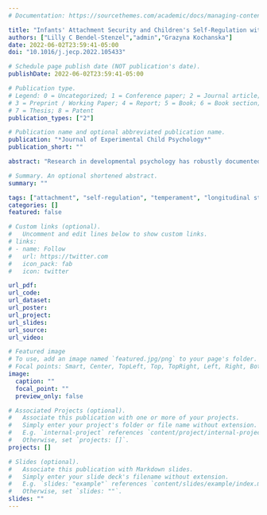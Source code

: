 ```yaml
---
# Documentation: https://sourcethemes.com/academic/docs/managing-content/

title: "Infants' Attachment Security and Children's Self-Regulation within and outside the Parent-Child Relationship at Kindergarten Age: Distinct Paths for Children Varying in Anger Proneness"
authors: ["Lilly C Bendel-Stenzel","admin","Grazyna Kochanska"]
date: 2022-06-02T23:59:41-05:00
doi: "10.1016/j.jecp.2022.105433"

# Schedule page publish date (NOT publication's date).
publishDate: 2022-06-02T23:59:41-05:00

# Publication type.
# Legend: 0 = Uncategorized; 1 = Conference paper; 2 = Journal article;
# 3 = Preprint / Working Paper; 4 = Report; 5 = Book; 6 = Book section;
# 7 = Thesis; 8 = Patent
publication_types: ["2"]

# Publication name and optional abbreviated publication name.
publication: "*Journal of Experimental Child Psychology*"
publication_short: ""

abstract: "Research in developmental psychology has robustly documented positive associations between parent-child attachment security and the child's self-regulation (SR). This study of 102 community mothers, fathers, and infants contributes to that research by examining the role of attachment security, observed at 15 months using Attachment Q-Set (AQS, Waters, 1987), as a predictor of two distinct aspects of SR at 67 months: Executive functioning (SR-EF), observed in abstract Stroop-like tasks (Day/Night, Snow/Grass, and Tapping), and parent-related (SR-PR) self-regulated behavior, observed within the context of the parent-child relationship in response to the mother’s (SR-MR) and father’s (SR-FR) requests and prohibitions. We also examined child anger proneness, observed at 7 months, as a moderator of those associations. In both mother- and father-child dyads, child security predicted SR-EF: More secure children performed better in executive functioning tasks. In mother-child dyads, security also predicted SR-MR, but the effect was qualified by the interaction of security and anger proneness, such that the effect was significant only for highly anger-prone children. The effect reflected differential susceptibility: Compared to lower-anger peers, highly anger-prone children developed worse SR-MR if their security was low, but better SR-MR if their security was high. The findings highlight the benefits of a nuanced approach to self-regulation, considering child individuality as interacting with security, and examining processes in both mother- and father-child dyads."

# Summary. An optional shortened abstract.
summary: ""

tags: ["attachment", "self-regulation", "temperament", "longitudinal studies", "mothers", "fathers"]
categories: []
featured: false

# Custom links (optional).
#   Uncomment and edit lines below to show custom links.
# links:
# - name: Follow
#   url: https://twitter.com
#   icon_pack: fab
#   icon: twitter

url_pdf:
url_code:
url_dataset:
url_poster:
url_project:
url_slides:
url_source:
url_video:

# Featured image
# To use, add an image named `featured.jpg/png` to your page's folder. 
# Focal points: Smart, Center, TopLeft, Top, TopRight, Left, Right, BottomLeft, Bottom, BottomRight.
image:
  caption: ""
  focal_point: ""
  preview_only: false

# Associated Projects (optional).
#   Associate this publication with one or more of your projects.
#   Simply enter your project's folder or file name without extension.
#   E.g. `internal-project` references `content/project/internal-project/index.md`.
#   Otherwise, set `projects: []`.
projects: []

# Slides (optional).
#   Associate this publication with Markdown slides.
#   Simply enter your slide deck's filename without extension.
#   E.g. `slides: "example"` references `content/slides/example/index.md`.
#   Otherwise, set `slides: ""`.
slides: ""
---
```


